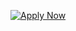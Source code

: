 [![Apply Now](https://user-images.githubusercontent.com/327432/63690367-1d1fc300-c815-11e9-885d-b297be91dc52.png)](https://www.nosto.com/join-us/)
